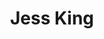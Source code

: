 ---
title: Jess King
templateKey: candidate-fragment
firstName: Jess
lastName: King
district: 11
state: PA
electionDate: 2018-06-14
electionType: primary
office: house
incumbent: false
website: "https://jesskingforcongress.com/"
donationLink: "https://secure.actblue.com/donate/jesskingforcongress?refcode=homepage"
outcome: "Unknown"
blurb: "Born and raised in Lancaster County, Pennsylvania, Jess King is working mom running for Congress in PA’s 11th District. Jess is focused on passing Medicare-for-All and building an America that belongs to all of us, not just the wealthiest and well-connected in Washington."
image: "https://cosmic-s3.imgix.net/5cfed500-c403-11e7-b589-b79c36789960-JD_Site_JessKing_1000x600_102717.jpg"
---